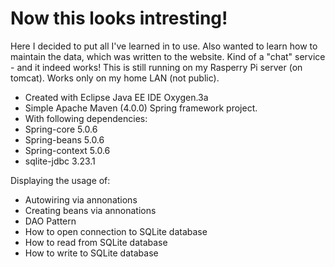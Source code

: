 # Now this looks intresting!

Here I decided to put all I've learned in to use. Also wanted to learn how to maintain the data, which was written to the website.
Kind of a "chat" service - and it indeed works! This is still running on my Rasperry Pi server (on tomcat). Works only on my home LAN (not public).

 * Created with Eclipse Java EE IDE Oxygen.3a
 * Simple Apache Maven (4.0.0)  Spring framework project.
 * With following dependencies:
 * Spring-core 5.0.6
 * Spring-beans 5.0.6
 * Spring-context 5.0.6
 * sqlite-jdbc 3.23.1
 
 Displaying the usage of:
 
 * Autowiring via annonations
 * Creating beans via annonations
 * DAO Pattern
 * How to open connection to SQLite database
 * How to read from SQLite database
 * How to write to SQLite database
